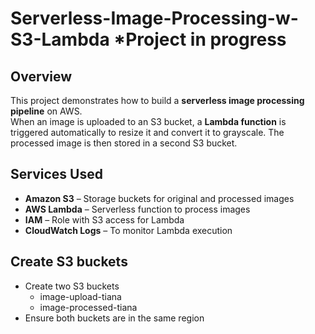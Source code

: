 # Serverless-Image-Processing-w-S3-Lambda *Project in progress 

## Overview
This project demonstrates how to build a **serverless image processing pipeline** on AWS.  
When an image is uploaded to an S3 bucket, a **Lambda function** is triggered automatically to resize it and convert it to grayscale. The processed image is then stored in a second S3 bucket.

## Services Used
- **Amazon S3** – Storage buckets for original and processed images  
- **AWS Lambda** – Serverless function to process images  
- **IAM** – Role with S3 access for Lambda  
- **CloudWatch Logs** – To monitor Lambda execution

## Create S3 buckets
- Create two S3 buckets
  - image-upload-tiana
  - image-processed-tiana
- Ensure both buckets are in the same region
